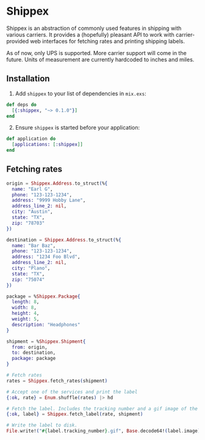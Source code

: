# Shippex

Shippex is an abstraction of commonly used features in shipping with various carriers. It provides a (hopefully) pleasant API to work with carrier-provided web interfaces for fetching rates and printing shipping labels.

As of now, only UPS is supported. More carrier support will come in the future. Units of measurement are currently hardcoded to inches and miles.

## Installation

1. Add `shippex` to your list of dependencies in `mix.exs`:

```elixir
def deps do
  [{:shippex, "~> 0.1.0"}]
end
```

2. Ensure `shippex` is started before your application:

```elixir
def application do
  [applications: [:shippex]]
end
```

## Fetching rates

```elixir
origin = Shippex.Address.to_struct(%{
  name: "Earl G",
  phone: "123-123-1234",
  address: "9999 Hobby Lane",
  address_line_2: nil,
  city: "Austin",
  state: "TX",
  zip: "78703"
})

destination = Shippex.Address.to_struct(%{
  name: "Bar Baz",
  phone: "123-123-1234",
  address: "1234 Foo Blvd",
  address_line_2: nil,
  city: "Plano",
  state: "TX",
  zip: "75074"
})

package = %Shippex.Package{
  length: 8,
  width: 8,
  height: 4,
  weight: 5,
  description: "Headphones"
}

shipment = %Shippex.Shipment{
  from: origin,
  to: destination,
  package: package
}

# Fetch rates
rates = Shippex.fetch_rates(shipment)

# Accept one of the services and print the label
{:ok, rate} = Enum.shuffle(rates) |> hd

# Fetch the label. Includes the tracking number and a gif image of the label.
{:ok, label} = Shippex.fetch_label(rate, shipment)

# Write the label to disk.
File.write!("#{label.tracking_number}.gif", Base.decode64!(label.image))
```
